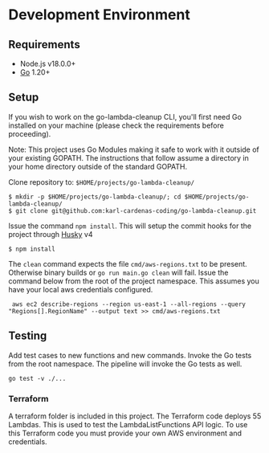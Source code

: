# Development Environment

## Requirements
* Node.js v18.0.0+
* [Go](https://golang.org/doc/install) 1.20+

## Setup
If you wish to work on the go-lambda-cleanup CLI, you'll first need Go installed on your machine (please check the requirements before proceeding).

Note: This project uses Go Modules making it safe to work with it outside of your existing GOPATH. The instructions that follow assume a directory in your home directory outside of the standard GOPATH.

Clone repository to: `$HOME/projects/go-lambda-cleanup/`
```
$ mkdir -p $HOME/projects/go-lambda-cleanup/; cd $HOME/projects/go-lambda-cleanup/
$ git clone git@github.com:karl-cardenas-coding/go-lambda-cleanup.git
```

Issue the command `npm install`. This will setup the commit hooks for the project through [Husky](https://github.com/typicode/husky) v4
```
$ npm install
```

The `clean` command expects the file `cmd/aws-regions.txt` to be present. Otherwise binary builds or `go run main.go clean` will fail. Issue the command below from the root of the project namespace. This assumes you have your local aws credentials configured.
```shell
 aws ec2 describe-regions --region us-east-1 --all-regions --query "Regions[].RegionName" --output text >> cmd/aws-regions.txt
```

## Testing

Add test cases to new functions and new commands. Invoke the Go tests from the root namespace. The pipeline will invoke the Go tests as well.
```shell
go test -v ./...
```

### Terraform

A terraform folder is included in this project. The Terraform code deploys  55 Lambdas. This is used to test the LambdaListFunctions API logic. To use this Terraform code you must provide your own AWS environment and credentials.